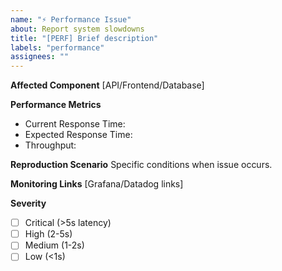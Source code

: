 ```yaml
---
name: "⚡ Performance Issue"
about: Report system slowdowns
title: "[PERF] Brief description"
labels: "performance"
assignees: ""
---
```


**Affected Component**
[API/Frontend/Database]

**Performance Metrics**

- Current Response Time:
- Expected Response Time:
- Throughput:

**Reproduction Scenario**
Specific conditions when issue occurs.

**Monitoring Links**
[Grafana/Datadog links]

**Severity**

- [ ] Critical (>5s latency)
- [ ] High (2-5s)
- [ ] Medium (1-2s)
- [ ] Low (<1s)
